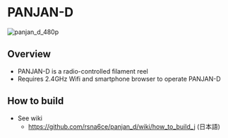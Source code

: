 # PANJAN-D

![panjan_d_480p](image/panjan_d_480p.gif)

## Overview
* PANJAN-D is a radio-controlled filament reel
* Requires 2.4GHz Wifi and smartphone browser to operate PANJAN-D

## How to build
* See wiki
  * https://github.com/rsna6ce/panjan_d/wiki/how_to_build_j (日本語)
